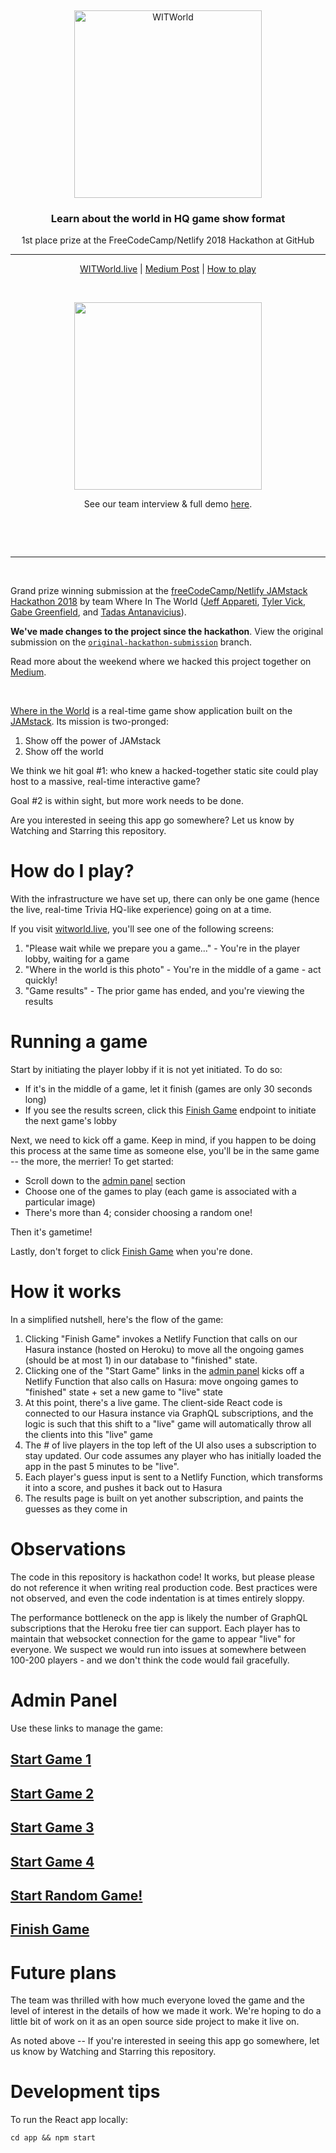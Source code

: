 &nbsp;
<p align="center">
  <a href="https://ghost.org">
    <img src="https://raw.githubusercontent.com/tadasant/where-in-the-world/master/img/witworld-logo.png" width="300px" alt="WITWorld" />
  </a>
</p>
<h3 align="center">Learn about the world in HQ game show format</h3>
<p align="center">1st place prize at the FreeCodeCamp/Netlify 2018 Hackathon at GitHub</p>
<hr />
<p align="center">
    <a href="https://witworld.live/">WITWorld.live</a> |
    <a href="https://medium.freecodecamp.org/the-power-of-jamstack-how-4-strangers-built-an-interactive-live-game-show-app-in-a-short-weekend-f8c1fec4f55b">Medium Post</a> |
    <a href="https://github.com/tadasant/where-in-the-world#how-do-i-play">How to play</a>
</p>

<br>

<p align="center">
    <img src="https://s3.amazonaws.com/baribuilder/_external/witworld-demo-short.gif" width="300" />
</p>
<p align="center">
    See our team interview & full demo <a href="https://youtu.be/QhybHEs87mk?t=5228">here</a>.
</p>

<br>

&nbsp;

---

&nbsp;

Grand prize winning submission at the [freeCodeCamp/Netlify JAMstack Hackathon 2018](https://hackathon.freecodecamp.org/) by team Where In The World ([Jeff Appareti](https://github.com/jappareti), [Tyler Vick](https://github.com/tjvick), [Gabe Greenfield](https://github.com/gaberoo322), and [Tadas Antanavicius](https://github.com/tadasant)).

**We've made changes to the project since the hackathon**. View the original submission on the [`original-hackathon-submission`](https://github.com/tadasant/where-in-the-world/tree/original-hackathon-submission) branch.

Read more about the weekend where we hacked this project together on [Medium](https://medium.freecodecamp.org/the-power-of-jamstack-how-4-strangers-built-an-interactive-live-game-show-app-in-a-short-weekend-f8c1fec4f55b).

&nbsp;

[Where in the World](https://witworld.live) is a real-time game show application built on the [JAMstack](https://jamstack.org/). Its mission is two-pronged:

1) Show off the power of JAMstack
2) Show off the world

We think we hit goal #1: who knew a hacked-together static site could play host to a massive, real-time interactive game?

Goal #2 is within sight, but more work needs to be done.

Are you interested in seeing this app go somewhere? Let us know by Watching and Starring this repository.

# How do I play?

With the infrastructure we have set up, there can only be one game (hence the live, real-time Trivia HQ-like experience) going on at a time.

If you visit [witworld.live](https://witworld.live), you'll see one of the following screens:

1. "Please wait while we prepare you a game..." - You're in the player lobby, waiting for a game
2. "Where in the world is this photo" - You're in the middle of a game - act quickly!
3. "Game results" - The prior game has ended, and you're viewing the results

# Running a game

Start by initiating the player lobby if it is not yet initiated. To do so:

* If it's in the middle of a game, let it finish (games are only 30 seconds long)
* If you see the results screen, click this [Finish Game](https://witworld.live/.netlify/functions/killGames) endpoint to initiate the next game's lobby

Next, we need to kick off a game. Keep in mind, if you happen to be doing this process at the same time as someone else, you'll be in the same game -- the more, the merrier! To get started:

* Scroll down to the [admin panel](https://github.com/tadasant/where-in-the-world#admin-panel) section
* Choose one of the games to play (each game is associated with a particular image)
* There's more than 4; consider choosing a random one!

Then it's gametime!

Lastly, don't forget to click [Finish Game](https://witworld.live/.netlify/functions/killGames) when you're done.

# How it works

In a simplified nutshell, here's the flow of the game:

1. Clicking "Finish Game" invokes a Netlify Function that calls on our Hasura instance (hosted on Heroku) to move all the ongoing games (should be at most 1) in our database to "finished" state.
2. Clicking one of the "Start Game" links in the [admin panel](https://github.com/tadasant/where-in-the-world#admin-panel) kicks off a Netlify Function that also calls on Hasura: move ongoing games to "finished" state + set a new game to "live" state  
3. At this point, there's a live game. The client-side React code is connected to our Hasura instance via GraphQL subscriptions, and the logic is such that this shift to a "live" game will automatically throw all the clients into this "live" game
4. The # of live players in the top left of the UI also uses a subscription to stay updated. Our code assumes any player who has initially loaded the app in the past 5 minutes to be "live".
5. Each player's guess input is sent to a Netlify Function, which transforms it into a score, and pushes it back out to Hasura
6. The results page is built on yet another subscription, and paints the guesses as they come in

# Observations

The code in this repository is hackathon code! It works, but please please do not reference it when writing real production code. Best practices were not observed, and even the code indentation is at times entirely sloppy.

The performance bottleneck on the app is likely the number of GraphQL subscriptions that the Heroku free tier can support. Each player has to maintain that websocket connection for the game to appear "live" for everyone. We suspect we would run into issues at somewhere between 100-200 players - and we don't think the code would fail gracefully.  

# Admin Panel

Use these links to manage the game:

## [Start Game 1](https://witworld.live/.netlify/functions/runGameWrapper?idx=0)

## [Start Game 2](https://witworld.live/.netlify/functions/runGameWrapper?idx=1)

## [Start Game 3](https://witworld.live/.netlify/functions/runGameWrapper?idx=2)

## [Start Game 4](https://witworld.live/.netlify/functions/runGameWrapper?idx=3)

## [Start Random Game!](https://witworld.live/.netlify/functions/runGameWrapper)

## [Finish Game](https://witworld.live/.netlify/functions/killGames)

# Future plans

The team was thrilled with how much everyone loved the game and the level of interest in the details of how we made it work. We're hoping to do a little bit of work on it as an open source side project to make it live on.

As noted above -- If you're interested in seeing this app go somewhere, let us know by Watching and Starring this repository.

# Development tips

To run the React app locally:

`cd app && npm start`